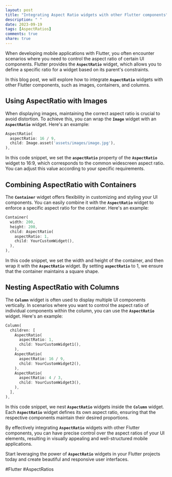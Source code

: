 ```yaml
---
layout: post
title: "Integrating Aspect Ratio widgets with other Flutter components"
description: " "
date: 2023-09-19
tags: [AspectRatios]
comments: true
share: true
---
```


When developing mobile applications with Flutter, you often encounter scenarios where you need to control the aspect ratio of certain UI components. Flutter provides the **`AspectRatio`** widget, which allows you to define a specific ratio for a widget based on its parent's constraints.

In this blog post, we will explore how to integrate **`AspectRatio`** widgets with other Flutter components, such as images, containers, and columns.

## Using AspectRatio with Images

When displaying images, maintaining the correct aspect ratio is crucial to avoid distortion. To achieve this, you can wrap the **`Image`** widget with an **`AspectRatio`** widget. Here's an example:

```dart
AspectRatio(
  aspectRatio: 16 / 9,
  child: Image.asset('assets/images/image.jpg'),
),
```

In this code snippet, we set the **`aspectRatio`** property of the **`AspectRatio`** widget to 16:9, which corresponds to the common widescreen aspect ratio. You can adjust this value according to your specific requirements.

## Combining AspectRatio with Containers

The **`Container`** widget offers flexibility in customizing and styling your UI components. You can easily combine it with the **`AspectRatio`** widget to enforce a specific aspect ratio for the container. Here's an example:

```dart
Container(
  width: 200,
  height: 200,
  child: AspectRatio(
    aspectRatio: 1,
    child: YourCustomWidget(),
  ),
),
```

In this code snippet, we set the width and height of the container, and then wrap it with the **`AspectRatio`** widget. By setting **`aspectRatio`** to 1, we ensure that the container maintains a square shape.

## Nesting AspectRatio with Columns

The **`Column`** widget is often used to display multiple UI components vertically. In scenarios where you want to control the aspect ratio of individual components within the column, you can use the **`AspectRatio`** widget. Here's an example:

```dart
Column(
  children: [
    AspectRatio(
      aspectRatio: 1,
      child: YourCustomWidget1(),
    ),
    AspectRatio(
      aspectRatio: 16 / 9,
      child: YourCustomWidget2(),
    ),
    AspectRatio(
      aspectRatio: 4 / 3,
      child: YourCustomWidget3(),
    ),
  ],
),
```

In this code snippet, we nest **`AspectRatio`** widgets inside the **`Column`** widget. Each **`AspectRatio`** widget defines its own aspect ratio, ensuring that the respective components maintain their desired proportions.

By effectively integrating **`AspectRatio`** widgets with other Flutter components, you can have precise control over the aspect ratios of your UI elements, resulting in visually appealing and well-structured mobile applications.

Start leveraging the power of **`AspectRatio`** widgets in your Flutter projects today and create beautiful and responsive user interfaces.

#Flutter #AspectRatios